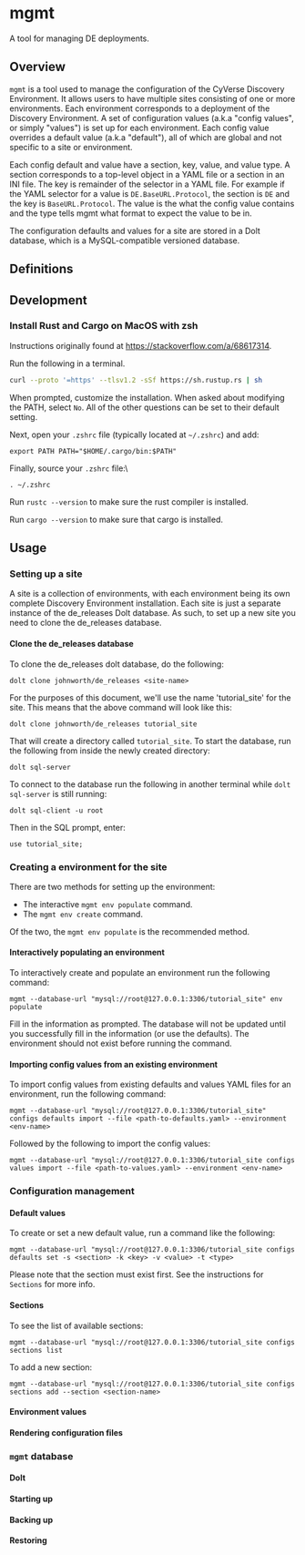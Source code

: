 # mgmt

A tool for managing DE deployments.

## Overview

`mgmt` is a tool used to manage the configuration of the CyVerse Discovery Environment. It allows users to have multiple sites consisting of one or more environments. Each environment corresponds to a deployment of the Discovery Environment. A set of configuration values (a.k.a "config values", or simply "values") is set up for each environment. Each config value overrides a default value (a.k.a "default"), all of which are global and not specific to a site or environment.

Each config default and value have a section, key, value, and value type. A section corresponds to a top-level object in a YAML file or a section in an INI file. The key is remainder of the selector in a YAML file. For example if the YAML selector for a value is `DE.BaseURL.Protocol`, the section is `DE` and the key is `BaseURL.Protocol`. The value is the what the config value contains and the type tells mgmt what format to expect the value to be in.

The configuration defaults and values for a site are stored in a Dolt database, which is a MySQL-compatible versioned database.

## Definitions

## Development

### Install Rust and Cargo on MacOS with zsh

Instructions originally found at https://stackoverflow.com/a/68617314.

Run the following in a terminal.

```bash
curl --proto '=https' --tlsv1.2 -sSf https://sh.rustup.rs | sh
```

When prompted, customize the installation. When asked about modifying the PATH,
select `No`. All of the other questions can be set to their default setting.

Next, open your `.zshrc` file (typically located at `~/.zshrc`) and add:

```
export PATH PATH="$HOME/.cargo/bin:$PATH"
```

Finally, source your `.zshrc` file:\

```
. ~/.zshrc
```

Run `rustc --version` to make sure the rust compiler is installed.

Run `cargo --version` to make sure that cargo is installed.

## Usage

### Setting up a site

A site is a collection of environments, with each environment being its own complete Discovery Environment installation. Each site is just a separate instance of the de_releases Dolt database. As such, to set up a new site you need to clone the de_releases database.

#### Clone the de_releases database

To clone the de_releases dolt database, do the following:

```
dolt clone johnworth/de_releases <site-name>
```

For the purposes of this document, we'll use the name 'tutorial_site' for the site. This means that the above command will look like this:
```
dolt clone johnworth/de_releases tutorial_site
```

That will create a directory called `tutorial_site`. To start the database, run the following from inside the newly created directory:

```
dolt sql-server
```

To connect to the database run the following in another terminal while `dolt sql-server` is still running:

```
dolt sql-client -u root
```

Then in the SQL prompt, enter:
```
use tutorial_site;
```

### Creating a environment for the site

There are two methods for setting up the environment:
* The interactive `mgmt env populate` command.
* The `mgmt env create` command.

Of the two, the `mgmt env populate` is the recommended method.

#### Interactively populating an environment

To interactively create and populate an environment run the following command:

```
mgmt --database-url "mysql://root@127.0.0.1:3306/tutorial_site" env populate
```

Fill in the information as prompted. The database will not be updated until you successfully fill in the information (or use the defaults). The environment should not exist before running the command.

#### Importing config values from an existing environment

To import config values from existing defaults and values YAML files for an environment, run the following command:

```
mgmt --database-url "mysql://root@127.0.0.1:3306/tutorial_site" configs defaults import --file <path-to-defaults.yaml> --environment <env-name>
```

Followed by the following to import the config values:

```
mgmt --database-url "mysql://root@127.0.0.1:3306/tutorial_site configs values import --file <path-to-values.yaml> --environment <env-name>
```

### Configuration management

#### Default values

To create or set a new default value, run a command like the following:
```
mgmt --database-url "mysql://root@127.0.0.1:3306/tutorial_site configs defaults set -s <section> -k <key> -v <value> -t <type>
```

Please note that the section must exist first. See the instructions for `Sections` for more info.

#### Sections

To see the list of available sections:
```
mgmt --database-url "mysql://root@127.0.0.1:3306/tutorial_site configs sections list
```

To add a new section:
```
mgmt --database-url "mysql://root@127.0.0.1:3306/tutorial_site configs sections add --section <section-name>
```

#### Environment values

#### Rendering configuration files

### `mgmt` database

#### Dolt

#### Starting up

#### Backing up

#### Restoring

